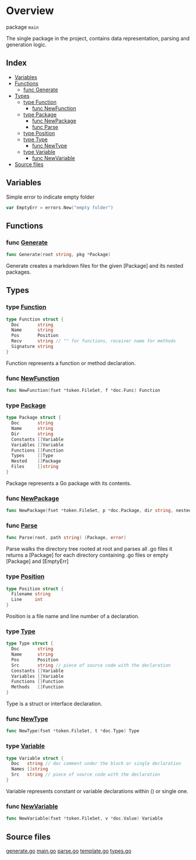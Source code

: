# Overview

package `main`

The single package in the project, contains data representation, parsing and generation logic.

## Index

- [Variables](#variables)
- [Functions](#functions)
  - [func Generate](#func-generate)
- [Types](#types)
  - [type Function](#type-function)
    - [func NewFunction](#func-newfunction)
  - [type Package](#type-package)
    - [func NewPackage](#func-newpackage)
    - [func Parse](#func-parse)
  - [type Position](#type-position)
  - [type Type](#type-type)
    - [func NewType](#func-newtype)
  - [type Variable](#type-variable)
    - [func NewVariable](#func-newvariable)
- [Source files](#source-files)

## Variables

Simple error to indicate empty folder

```go
var EmptyErr = errors.New("empty folder")
```

## Functions

### func [Generate](./generate.go#L30)

```go
func Generate(root string, pkg *Package)
```

Generate creates a markdown files for the given [Package] and its nested packages.

## Types

### type [Function](./types.go#L85)

```go
type Function struct {
  Doc       string
  Name      string
  Pos       Position
  Recv      string // "" for functions, receiver name for methods
  Signature string
}
```

Function represents a function or method declaration.

### func [NewFunction](./types.go#L93)

```go
func NewFunction(fset *token.FileSet, f *doc.Func) Function
```

### type [Package](./types.go#L14)

```go
type Package struct {
  Doc       string
  Name      string
  Dir       string
  Constants []Variable
  Variables []Variable
  Functions []Function
  Types     []Type
  Nested    []Package
  Files     []string
}
```

Package represents a Go package with its contents.

### func [NewPackage](./types.go#L26)

```go
func NewPackage(fset *token.FileSet, p *doc.Package, dir string, nested []Package, files []string) Package
```

### func [Parse](./parse.go#L28)

```go
func Parse(root, path string) (Package, error)
```

Parse walks the directory tree rooted at root and parses all .go files
it returns a [Package] for each directory containing .go files
or empty [Package] and [EmptyErr]

### type [Position](./types.go#L79)

```go
type Position struct {
  Filename string
  Line     int
}
```

Position is a file name and line number of a declaration.

### type [Type](./types.go#L114)

```go
type Type struct {
  Doc       string
  Name      string
  Pos       Position
  Src       string // piece of source code with the declaration
  Constants []Variable
  Variables []Variable
  Functions []Function
  Methods   []Function
}
```

Type is a struct or interface declaration.

### func [NewType](./types.go#L125)

```go
func NewType(fset *token.FileSet, t *doc.Type) Type
```

### type [Variable](./types.go#L61)

```go
type Variable struct {
  Doc   string // doc comment under the block or single declaration
  Names []string
  Src   string // piece of source code with the declaration
}
```

Variable represents constant or variable declarations within () or single one.

### func [NewVariable](./types.go#L67)

```go
func NewVariable(fset *token.FileSet, v *doc.Value) Variable
```

## Source files

[generate.go](./generate.go)
[main.go](./main.go)
[parse.go](./parse.go)
[template.go](./template.go)
[types.go](./types.go)

